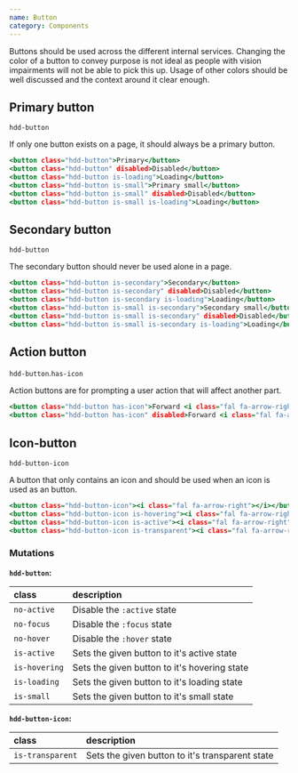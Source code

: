 ```yaml
---
name: Button
category: Components
---
```


Buttons should be used across the different internal services. Changing the color of a button to convey purpose is not ideal as people with vision impairments will not be able to pick this up. Usage of other colors should be well discussed and the context around it clear enough.

## Primary button
`hdd-button`

If only one button exists on a page, it should always be a primary button. 

```primary-button.html
<button class="hdd-button">Primary</button>
<button class="hdd-button" disabled>Disabled</button>
<button class="hdd-button is-loading">Loading</button>
<button class="hdd-button is-small">Primary small</button>
<button class="hdd-button is-small" disabled>Disabled</button>
<button class="hdd-button is-small is-loading">Loading</button>
```

## Secondary button
`hdd-button`

The secondary button should never be used alone in a page.

```secondary-button.html
<button class="hdd-button is-secondary">Secondary</button>
<button class="hdd-button is-secondary" disabled>Disabled</button>
<button class="hdd-button is-secondary is-loading">Loading</button>
<button class="hdd-button is-small is-secondary">Secondary small</button>
<button class="hdd-button is-small is-secondary" disabled>Disabled</button>
<button class="hdd-button is-small is-secondary is-loading">Loading</button>
```

## Action button
`hdd-button`.`has-icon`

Action buttons are for prompting a user action that will affect another part.

```action-button.html
<button class="hdd-button has-icon">Forward <i class="fal fa-arrow-right"></i></button>
<button class="hdd-button has-icon" disabled>Forward <i class="fal fa-arrow-right"></i></button>
```

## Icon-button
`hdd-button-icon`

A button that only contains an icon and should be used when an icon is used as an button.

```next-button.html
<button class="hdd-button-icon"><i class="fal fa-arrow-right"></i></button>
<button class="hdd-button-icon is-hovering"><i class="fal fa-arrow-right"></i></button>
<button class="hdd-button-icon is-active"><i class="fal fa-arrow-right"></i></button>
<button class="hdd-button-icon is-transparent"><i class="fal fa-arrow-right"></i></button>
```

### Mutations
**`hdd-button`:**

| class | description|
| :--- | :--- |
| `no-active` | Disable the `:active` state |
| `no-focus` | Disable the `:focus` state |
| `no-hover` | Disable the `:hover` state |
| `is-active` | Sets the given button to it's active state |
| `is-hovering` | Sets the given button to it's hovering state |
| `is-loading` | Sets the given button to it's loading state |
| `is-small` | Sets the given button to it's small state |

**`hdd-button-icon`:**

| class | description|
| :--- | :--- |
| `is-transparent` | Sets the given button to it's transparent state |